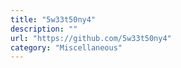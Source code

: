 ```yaml
---
title: "5w33t50ny4"
description: ""
url: "https://github.com/5w33t50ny4"
category: "Miscellaneous"
---
```

